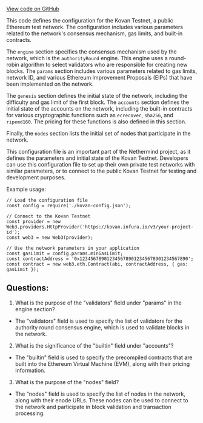 [View code on GitHub](https://github.com/NethermindEth/nethermind/src/Nethermind/Chains/kovan.json)

This code defines the configuration for the Kovan Testnet, a public Ethereum test network. The configuration includes various parameters related to the network's consensus mechanism, gas limits, and built-in contracts. 

The `engine` section specifies the consensus mechanism used by the network, which is the `authorityRound` engine. This engine uses a round-robin algorithm to select validators who are responsible for creating new blocks. The `params` section includes various parameters related to gas limits, network ID, and various Ethereum Improvement Proposals (EIPs) that have been implemented on the network. 

The `genesis` section defines the initial state of the network, including the difficulty and gas limit of the first block. The `accounts` section defines the initial state of the accounts on the network, including the built-in contracts for various cryptographic functions such as `ecrecover`, `sha256`, and `ripemd160`. The pricing for these functions is also defined in this section. 

Finally, the `nodes` section lists the initial set of nodes that participate in the network. 

This configuration file is an important part of the Nethermind project, as it defines the parameters and initial state of the Kovan Testnet. Developers can use this configuration file to set up their own private test networks with similar parameters, or to connect to the public Kovan Testnet for testing and development purposes. 

Example usage:

```
// Load the configuration file
const config = require('./kovan-config.json');

// Connect to the Kovan Testnet
const provider = new Web3.providers.HttpProvider('https://kovan.infura.io/v3/your-project-id');
const web3 = new Web3(provider);

// Use the network parameters in your application
const gasLimit = config.params.minGasLimit;
const contractAddress = '0x1234567890123456789012345678901234567890';
const contract = new web3.eth.Contract(abi, contractAddress, { gas: gasLimit });
```
## Questions: 
 1. What is the purpose of the "validators" field under "params" in the engine section?
- The "validators" field is used to specify the list of validators for the authority round consensus engine, which is used to validate blocks in the network.

2. What is the significance of the "builtin" field under "accounts"?
- The "builtin" field is used to specify the precompiled contracts that are built into the Ethereum Virtual Machine (EVM), along with their pricing information.

3. What is the purpose of the "nodes" field?
- The "nodes" field is used to specify the list of nodes in the network, along with their enode URLs. These nodes can be used to connect to the network and participate in block validation and transaction processing.